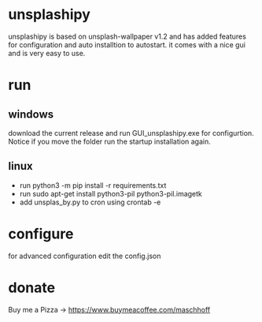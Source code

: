 # unsplashipy 
unsplashipy is based on unsplash-wallpaper v1.2
and has added features for configuration and auto installtion to autostart.
it comes with a nice gui and is very easy to use.

# run
## windows
download the current release and run GUI_unsplashipy.exe for configurtion. 
Notice if you move the folder run the startup installation again.

## linux
* run python3 -m pip install -r requirements.txt
* run sudo apt-get install python3-pil python3-pil.imagetk
* add unsplas_by.py to cron using crontab -e 


# configure
for advanced configuration edit the config.json

# donate
Buy me a Pizza -> https://www.buymeacoffee.com/maschhoff
